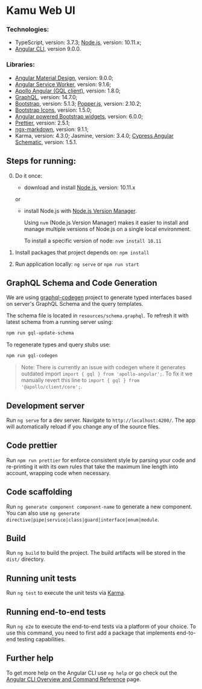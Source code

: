 # Kamu Web UI

### Technologies:

- TypeScript, version: 3.7.3; [Node.js](https://nodejs.org/en/download/releases/), version: 10.11.x;
- [Angular CLI](https://github.com/angular/angular-cli), version 9.0.0.

### Libraries:

- [Angular Material Design](https://material.angular.io/), version: 9.0.0;
- [Angular Service Worker](https://www.npmjs.com/package/@angular/service-worker), version: 9.1.6;
- [Apollo Angular (GQL client)](https://apollo-angular.com/docs/), version: 1.8.0; 
- [GraphQL](https://www.npmjs.com/package/graphql), version: 14.7.0;
- [Bootstrap](https://www.npmjs.com/package/bootstrap), version: 5.1.3; [Popper.js](https://www.npmjs.com/package/@popperjs/core), version: 2.10.2;
- [Bootstrap Icons](https://www.npmjs.com/package/bootstrap-icons), version: 1.5.0;
- [Angular powered Bootstrap widgets](https://www.npmjs.com/package/@ng-bootstrap/ng-bootstrap), version: 6.0.0;
- [Prettier](https://www.npmjs.com/package/prettier), version: 2.5.1;
- [ngx-markdown](https://www.npmjs.com/package/ngx-markdown), version: 9.1.1;
- Karma, version: 4.3.0; Jasmine, version: 3.4.0; [Cypress Angular Schematic](https://www.npmjs.com/package/@cypress/schematic/v/1.5.1), version: 1.5.1.

## Steps for running:
0. Do it once: 
   - download and install [Node.js](https://nodejs.org/en/download/releases/), version: 10.11.x
     
    or 
   - install Node.js with [Node.js Version Manager](https://github.com/nvm-sh/nvm). 
     
        Using `nvm` (Node.js Version Manager) makes it easier to install and manage multiple versions of Node.js on a single local environment.
    
        To install a specific version of node: `nvm install 10.11`


1. Install packages that project depends on: `npm install`
2. Run application locally: `ng serve` or `npm run start`


## GraphQL Schema and Code Generation
We are using [graphql-codegen](https://www.graphql-code-generator.com/) project to generate typed interfaces based on server's GraphQL Schema and the query templates.

The schema file is located in `resources/schema.graphql`. To refresh it with latest schema from a running server using:

```bash
npm run gql-update-schema
```

To regenerate types and query stubs use:

```bash
npm run gql-codegen
```

> Note: There is currently an issue with codegen where it generates outdated import `import { gql } from 'apollo-angular';`. To fix it we manually revert this line to `import { gql } from '@apollo/client/core';`.


## Development server

Run `ng serve` for a dev server. Navigate to `http://localhost:4200/`. The app will automatically reload if you change any of the source files.

## Code prettier

Run `npm run prettier` for enforce consistent style by parsing your code and re-printing it with its own rules that take the maximum line length into account, wrapping code when necessary.

## Code scaffolding

Run `ng generate component component-name` to generate a new component. You can also use `ng generate directive|pipe|service|class|guard|interface|enum|module`.

## Build

Run `ng build` to build the project. The build artifacts will be stored in the `dist/` directory.

## Running unit tests

Run `ng test` to execute the unit tests via [Karma](https://karma-runner.github.io).

## Running end-to-end tests

Run `ng e2e` to execute the end-to-end tests via a platform of your choice. To use this command, you need to first add a package that implements end-to-end testing capabilities.

## Further help

To get more help on the Angular CLI use `ng help` or go check out the [Angular CLI Overview and Command Reference](https://angular.io/cli) page.

